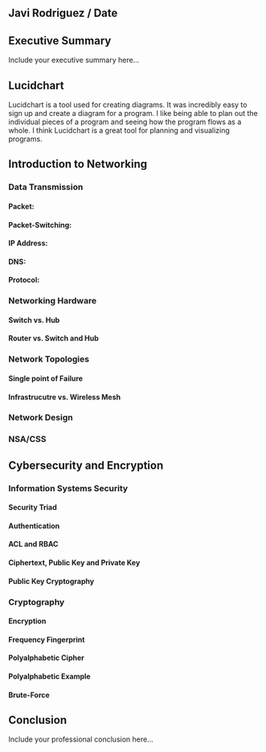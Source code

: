 ## Javi Rodriguez / Date

## Executive Summary 
Include your executive summary here...

## Lucidchart
Lucidchart is a tool used for creating diagrams. It was incredibly easy to sign up and create a diagram for a program. I like being able to plan out the individual pieces of a program and seeing how the program flows as a whole. I think Lucidchart is a great tool for planning and visualizing programs.

## Introduction to Networking

### Data Transmission
#### Packet:
#### Packet-Switching:
#### IP Address:

#### DNS:

#### Protocol:

### Networking Hardware
#### Switch vs. Hub
#### Router vs. Switch and Hub
### Network Topologies
#### Single point of Failure
#### Infrastrucutre vs. Wireless Mesh
### Network Design
### NSA/CSS

## Cybersecurity and Encryption

### Information Systems Security

#### Security Triad
#### Authentication
#### ACL and RBAC
#### Ciphertext, Public Key and Private Key
#### Public Key Cryptography

### Cryptography
#### Encryption
#### Frequency Fingerprint
#### Polyalphabetic Cipher
#### Polyalphabetic Example

#### Brute-Force

## Conclusion
Include your professional conclusion here...

